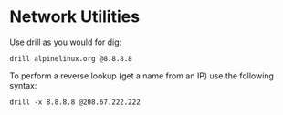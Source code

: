 # Network Utilities

Use drill as you would for dig:

    drill alpinelinux.org @8.8.8.8
    
To perform a reverse lookup (get a name from an IP) use the following syntax:

    drill -x 8.8.8.8 @208.67.222.222
